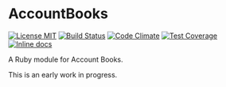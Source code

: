 # AccountBooks

[![License MIT](https://img.shields.io/badge/license-MIT-brightgreen.svg)](https://github.com/eangach/account_books/blob/develop/LICENSE.md)
[![Build Status](https://travis-ci.org/eangach/account_books.png)](https://travis-ci.org/eangach/account_books)
[![Code Climate](https://codeclimate.com/github/eangach/account_books/badges/gpa.svg)](https://codeclimate.com/github/eangach/account_books)
[![Test Coverage](https://codeclimate.com/github/eangach/account_books/badges/coverage.svg)](https://codeclimate.com/github/eangach/account_books/coverage)
[![Inline docs](http://inch-ci.org/github/eangach/account_books.svg)](http://inch-ci.org/github/eangach/account_books)

A Ruby module for Account Books.

This is an early work in progress.
